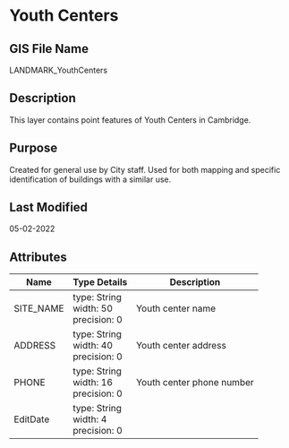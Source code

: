 # Youth Centers
## GIS File Name
LANDMARK_YouthCenters
## Description
<DIV STYLE="text-align:Left;"><DIV><DIV><P><SPAN>This layer contains point features of Youth Centers in Cambridge.</SPAN></P></DIV></DIV></DIV>

## Purpose
Created for general use by City staff. Used for both mapping and specific identification of buildings with a similar use.
## Last Modified
05-02-2022
## Attributes
|Name|Type Details|Description|
|----|------------|-----------|
|SITE_NAME|type: String<br/>width: 50<br/>precision: 0|Youth center name|
|ADDRESS|type: String<br/>width: 40<br/>precision: 0|Youth center address|
|PHONE|type: String<br/>width: 16<br/>precision: 0|Youth center phone number|
|EditDate|type: String<br/>width: 4<br/>precision: 0||
